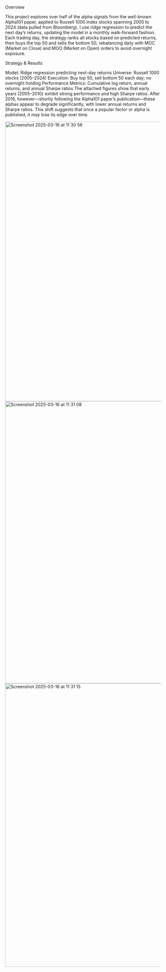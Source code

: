Overview

This project explores over half of the alpha signals from the well-known Alpha101 paper, applied to Russell 1000 index stocks spanning 2005 to 2024 (data pulled from Bloomberg). I use ridge regression to predict the next day’s returns, updating the model in a monthly walk-forward fashion. Each trading day, the strategy ranks all stocks based on predicted returns, then buys the top 50 and sells the bottom 50, rebalancing daily with MOC (Market on Close) and MOO (Market on Open) orders to avoid overnight exposure.

Strategy & Results

Model: Ridge regression predicting next-day returns
Universe: Russell 1000 stocks (2005–2024)
Execution: Buy top 50, sell bottom 50 each day; no overnight holding
Performance Metrics: Cumulative log return, annual returns, and annual Sharpe ratios
The attached figures show that early years (2005–2010) exhibit strong performance and high Sharpe ratios. After 2016, however—shortly following the Alpha101 paper’s publication—these alphas appear to degrade significantly, with lower annual returns and Sharpe ratios. This shift suggests that once a popular factor or alpha is published, it may lose its edge over time.

<img width="905" alt="Screenshot 2025-03-16 at 11 30 56" src="https://github.com/user-attachments/assets/cf440517-d3d9-45c3-8595-9a403e1adef1" />
<img width="913" alt="Screenshot 2025-03-16 at 11 31 08" src="https://github.com/user-attachments/assets/97eec95b-f8fc-49c7-9928-338bfde776a1" />
<img width="917" alt="Screenshot 2025-03-16 at 11 31 15" src="https://github.com/user-attachments/assets/2ad21fb6-39c4-46d7-9973-e740f2bf0238" />
